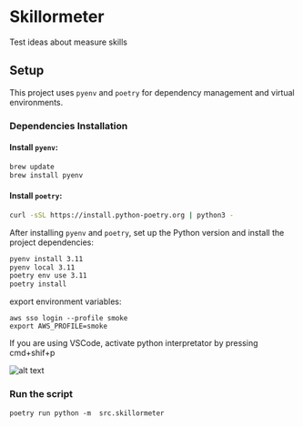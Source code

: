 # Skillormeter
Test ideas about measure skills

## Setup

This project uses `pyenv` and `poetry` for dependency management and virtual environments.

### Dependencies Installation

#### Install `pyenv`:

```sh
brew update
brew install pyenv
```

#### Install `poetry`:

```sh
curl -sSL https://install.python-poetry.org | python3 -
```

After installing `pyenv` and `poetry`, set up the Python version and install the project dependencies:

```sh
pyenv install 3.11
pyenv local 3.11
poetry env use 3.11
poetry install
```

export environment variables:

```
aws sso login --profile smoke
export AWS_PROFILE=smoke
```

If you are using VSCode, activate python interpretator by pressing cmd+shif+p

![alt text](<Screenshot 2025-09-04 at 10.17.02 am.png>)

### Run the script
```
poetry run python -m  src.skillormeter
```


